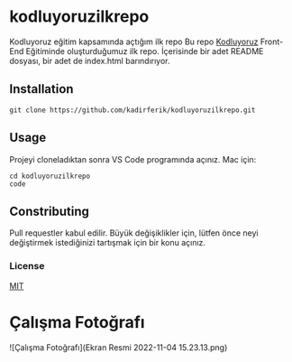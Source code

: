 # kodluyoruzilkrepo
Kodluyoruz eğitim kapsamında açtığım ilk repo
Bu repo [Kodluyoruz](kodluyoruz.org) Front-End Eğitiminde oluşturduğumuz ilk repo. İçerisinde bir adet README dosyası, bir adet de index.html barındırıyor. 
## Installation
```
git clone https://github.com/kadirferik/kodluyoruzilkrepo.git
```
## Usage
Projeyi cloneladıktan sonra VS Code programında açınız.
Mac için: 
```
cd kodluyoruzilkrepo
code
```
## Constributing
Pull requestler kabul edilir. Büyük değişiklikler için, lütfen önce neyi değiştirmek istediğinizi tartışmak için bir konu açınız.
### License 
[MIT](https://choosealicense.com/licenses/mit/)
# Çalışma Fotoğrafı
![Çalışma Fotoğrafı](Ekran Resmi 2022-11-04 15.23.13.png)


